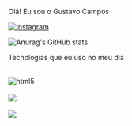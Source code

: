 Olá! Eu sou o Gustavo Campos


[![Instagram](https://img.shields.io/badge/Instagram-E4405F?style=for-the-badge&logo=instagram&logoColor=white)](https://instagram.com/camposcoder?igshid=YmMyMTA2M2Y=)

![Anurag's GitHub stats](https://github-readme-stats.vercel.app/api?username=PedroHenriqueOliveiraGoncalves&show_icons=true&theme=transparent)

Tecnologias que eu uso no meu dia

<div style="display: inline_block"><br/>
<img align="center" alt=html5 src="https://img.shields.io/badge/HTML5-E34F26?style=for-the-badge&logo=html5&logoColor=white"/>
</div>
<div style="display: inline_block"><br/>
<img align="center" src="https://img.shields.io/badge/CSS3-1572B6?style=for-the-badge&logo=css3&logoColor=white"/>
</div>
<div style="display: inline_block"><br/>
<img align="center" src="https://img.shields.io/badge/JavaScript-F7DF1E?style=for-the-badge&logo=javascript&logoColor=black"/>
</div></br>
